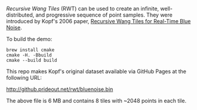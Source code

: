 
_Recursive Wang Tiles_ (RWT) can be used to create an infinite, well-distributed, and progressive sequence of point samples.  They were introduced by Kopf's 2006 paper, [Recursive Wang Tiles for Real-Time Blue Noise](http://github.prideout.net/rwt/Kopf2006.pdf).

To build the demo:

```
brew install cmake
cmake -H. -Bbuild
cmake --build build
```

This repo makes Kopf's original dataset available via GitHub Pages at the following URL:

http://github.prideout.net/rwt/bluenoise.bin

The above file is 6 MB and contains 8 tiles with ~2048 points in each tile.
